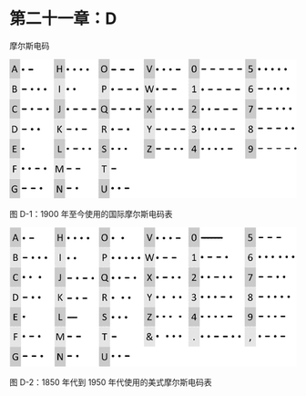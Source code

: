 # 第二十一章：D

摩尔斯电码

![](img/fd001.png)

图 D-1：1900 年至今使用的国际摩尔斯电码表

![](img/fd002.png)

图 D-2：1850 年代到 1950 年代使用的美式摩尔斯电码表
